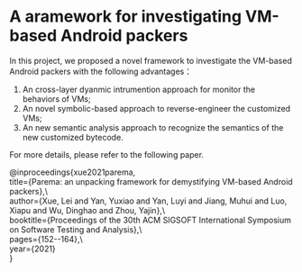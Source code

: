 # A aramework for investigating VM-based Android packers

In this project, we proposed a novel framework to investigate the VM-based Android packers with the following advantages：

1) An cross-layer dyanmic intrumention approach for monitor the behaviors of VMs;
2) An novel symbolic-based approach to reverse-engineer the customized VMs;
3) An new semantic analysis approach to recognize the semantics of the new customized bytecode.

For more details, please refer to the following paper.

@inproceedings{xue2021parema,\
  title={Parema: an unpacking framework for demystifying VM-based Android packers},\  
  author={Xue, Lei and Yan, Yuxiao and Yan, Luyi and Jiang, Muhui and Luo, Xiapu and Wu, Dinghao and Zhou, Yajin},\  
  booktitle={Proceedings of the 30th ACM SIGSOFT International Symposium on Software Testing and Analysis},\  
  pages={152--164},\  
  year={2021}\
}
